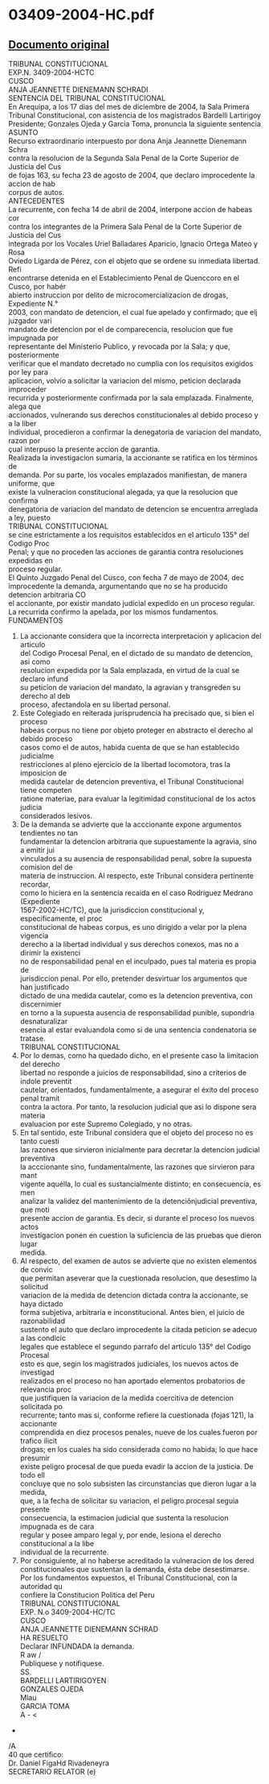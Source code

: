 
03409-2004-HC.pdf
=================
  
[Documento original](https://tc.gob.pe/jurisprudencia/2005/03409-2004-HC.pdf)  
---  
TRIBUNAL CONSTITUCIONAL  
EXP.N. 3409-2004-HCTC  
CUSCO  
ANJA JEANNETTE DIENEMANN SCHRADI  
SENTENCIA DEL TRIBUNAL CONSTITUCIONAL  
En Arequipa, a los 17 dias del mes de diciembre de 2004, la Sala Primera  
Tribunal Constitucional, con asistencia de los magistrados Bardelli Lartirigoy  
Presidente; Gonzales Ojeda y Garcia Toma, pronuncia la siguiente sentencia  
ASUNTO  
Recurso extraordinario interpuesto por dona Anja Jeannette Dienemann Schra  
contra la resolucion de la Segunda Sala Penal de la Corte Superior de Justicia del Cus  
de fojas 163, su fecha 23 de agosto de 2004, que declaro improcedente la accion de hab  
corpus de autos.  
ANTECEDENTES  
La recurrente, con fecha 14 de abril de 2004, interpone accion de habeas cor  
contra los integrantes de la Primera Sala Penal de la Corte Superior de Justicia del Cus  
integrada por los Vocales Uriel Balladares Aparicio, Ignacio Ortega Mateo y Rosa  
Oviedo Ligarda de Pérez, con el objeto que se ordene su inmediata libertad. Refi  
encontrarse detenida en el Establecimiento Penal de Quenccoro en el Cusco, por habér  
abierto instruccion por delito de microcomercializacion de drogas, Expediente N.°  
2003, con mandato de detencion, el cual fue apelado y confirmado; que elj juzgador vari  
mandato de detencion por el de comparecencia, resolucion que fue impugnada por  
representante del Ministerio Publico, y revocada por la Sala; y que, posteriormente  
verificar que el mandato decretado no cumplia con los requisitos exigidos por ley para  
aplicacion, volvio a solicitar la variacion del mismo, peticion declarada improceder  
recurrida y posteriormente confirmada por la sala emplazada. Finalmente, alega que  
accionados, vulnerando sus derechos constitucionales al debido proceso y a la liber  
individual, procedieron a confirmar la denegatoria de variacion del mandato, razon por  
çual interpuso la presente accion de garantia.  
Realizada la investigacion sumaria, la accionante se ratifica en los términos de  
demanda. Por su parte, los vocales emplazados manifiestan, de manera uniforme, que  
existe la vulneracion constitucional alegada, ya que la resolucion que confirma  
denegatoria de variacion del mandato de detencion se encuentra arreglada a ley, puesto  
TRIBUNAL CONSTITUCIONAL  
se cine estrictamente a los requisitos establecidos en el articulo 135° del Codigo Proc  
Penal; y que no proceden las acciones de garantia contra resoluciones expedidas en  
proceso regular.  
El Quinto Juzgado Penal del Cusco, con fecha 7 de mayo de 2004, dec  
improcedente la demanda, argumentando que no se ha producido detencion arbitraria CO  
el accionante, por existir mandato judicial expedido en un proceso regular.  
La recurrida confirmo la apelada, por los mismos fundamentos.  
FUNDAMENTOS  
1. La accionante considera que la incorrecta interpretacion y aplicacion del articulo  
del Codigo Procesal Penal, en el dictado de su mandato de detencion, asi como  
resolucion expedida por la Sala emplazada, en virtud de la cual se declaro infund  
su peticion de variacion del mandato, la agravian y transgreden su derecho al deb  
proceso, afectandola en su libertad personal.  
2. Este Colegiado en reiterada jurisprudencia ha precisado que, si bien el proceso  
habeas corpus no tiene por objeto proteger en abstracto el derecho al debido proceso  
casos como el de autos, habida cuenta de que se han establecido judicialme  
restricciones al pleno ejercicio de la libertad locomotora, tras la imposicion de  
medida cautelar de detencion preventiva, el Tribunal Constitucional tiene competen  
ratione materiae, para evaluar la legitimidad constitucional de los actos judicia  
considerados lesivos.  
3. De la demanda se advierte que la acccionante expone argumentos tendientes no tan  
fundamentar la detencion arbitraria que supuestamente la agravia, sino a emitir jui  
vinculados a su ausencia de responsabilidad penal, sobre la supuesta comision del de  
materia de instruccion. Al respecto, este Tribunal considera pertinente recordar,  
como lo hiciera en la sentencia recaida en el caso Rodriguez Medrano (Expediente  
1567-2002-HC/TC), que la jurisdiccion constitucional y, especificamente, el proc  
constitucional de habeas corpus, es uno dirigido a velar por la plena vigencia  
derecho a la libertad individual y sus derechos conexos, mas no a dirimir la existenci  
no de responsabilidad penal en el inculpado, pues tal materia es propia de  
jurisdiccion penal. Por ello, pretender desvirtuar los argumentos que han justificado  
dictado de una medida cautelar, como es la detencion preventiva, con discernimier  
en torno a la supuesta ausencia de responsabilidad punible, supondria desnaturalizar  
esencia al estar evaluandola como si de una sentencia condenatoria se tratase.  
TRIBUNAL CONSTITUCIONAL  
4. Por lo demas, como ha quedado dicho, en el presente caso la limitacion del derecho  
libertad no responde a juicios de responsabilidad, sino a criterios de indole preventit  
cautelar, orientados, fundamentalmente, a asegurar el éxito del proceso penal tramit  
contra la actora. Por tanto, la resolucion judicial que asi lo dispone sera materia  
evaluacion por este Supremo Colegiado, y no otras.  
5. En tal sentido, este Tribunal considera que el objeto del proceso no es tanto cuesti  
las razones que sirvieron inicialmente para decretar la detencion judicial preventiva  
la acccionante sino, fundamentalmente, las razones que sirvieron para mant  
vigente aquélla, lo cual es sustancialmente distinto; en consecuencia, es men  
analizar la validez del mantenimiento de la detenciônjudicial preventiva, que moti  
presente accion de garantia. Es decir, si durante el proceso los nuevos actos  
investigacion ponen en cuestion la suficiencia de las pruebas que dieron lugar  
medida.  
6. Al respecto, del examen de autos se advierte que no existen elementos de convic  
que permitan aseverar que la cuestionada resolucion, que desestimo la solicitud  
variacion de la medida de detencion dictada contra la accionante, se haya dictado  
forma subjetiva, arbitraria e inconstitucional. Antes bien, el juicio de razonabilidad  
sustento el auto que declaro improcedente la citada peticion se adecuo a las condicic  
legales que establece el segundo parrafo del articulo 135° del Codigo Procesal  
esto es que, segin los magistrados judiciales, los nuevos actos de investigad  
realizados en el proceso no han aportado elementos probatorios de relevancia proc  
que justifiquen la variacion de la medida coercitiva de detencion solicitada po  
recurrente; tanto mas si, conforme refiere la cuestionada (fojas 121), la accionante  
comprendida en diez procesos penales, nueve de los cuales fueron por trafico ilicit  
drogas; en los cuales ha sido considerada como no habida; lo que hace presumir  
existe peligro procesal de que pueda evadir la accion de la justicia. De todo ell  
concluye que no solo subsisten las circunstancias que dieron lugar a la medida,  
que, a la fecha de solicitar su variacion, el peligro procesal seguia presente  
consecuencia, la estimacion judicial que sustenta la resolucion impugnada es de cara  
regular y posee amparo legal y, por ende, lesiona el derecho constitucional a la libe  
individual de la recurrente.  
7. Por consiguiente, al no haberse acreditado la vulneracion de los dered  
constitucionales que sustentan la demanda, ésta debe desestimarse.  
Por los fundamentos expuestos, el Tribunal Constitucional, con la autoridad qu  
confiere la Constitucion Politica del Peru  
TRIBUNAL CONSTITUCIONAL  
EXP. N.o 3409-2004-HC/TC  
CUSCO  
ANJA JEANNETTE DIENEMANN SCHRAD  
HA RESUELTO  
Declarar INFUNDADA la demanda.  
R aw /  
Publiquese y notifiquese.  
SS.  
BARDELLI LARTIRIGOYEN  
GONZALES OJEDA  
Mlau  
GARCIA TOMA  
A - <  
-  
/A  
40 que certifico:  
Dr. Daniel FigaHd Rivadeneyra  
SECRETARIO RELATOR (e)